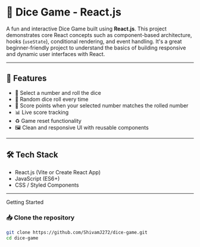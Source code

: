 # 🎲 Dice Game - React.js

A fun and interactive Dice Game built using **React.js**. This project demonstrates core React concepts such as component-based architecture, hooks (`useState`), conditional rendering, and event handling. It's a great beginner-friendly project to understand the basics of building responsive and dynamic user interfaces with React.

---

## 🚀 Features

- 🎯 Select a number and roll the dice
- 🎲 Random dice roll every time
- 🧠 Score points when your selected number matches the rolled number
- 📊 Live score tracking
- ♻️ Game reset functionality
- 🖼️ Clean and responsive UI with reusable components

---

## 🛠️ Tech Stack

- React.js (Vite or Create React App)
- JavaScript (ES6+)
- CSS / Styled Components

---

Getting Started

### 📥 Clone the repository
```bash
git clone https://github.com/ShivamJ272/dice-game.git
cd dice-game
